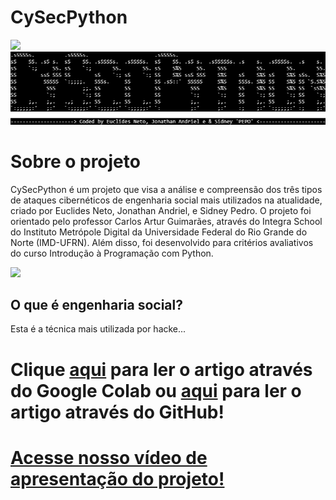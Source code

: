 # **CySecPython**
<img src="https://github.com/sidneypepo/cysecpython/blob/master/files/intro.gif" width="650"/>

<img src="https://github.com/sidneypepo/cysecpython/blob/master/files/logo.png"/>

# **Sobre o projeto**

CySecPython é um projeto que visa a análise e compreensão dos três tipos de ataques cibernéticos de engenharia social mais utilizados na atualidade, criado por Euclides Neto, Jonathan Andriel, e Sidney Pedro. O projeto foi orientado pelo professor Carlos Artur Guimarães, através do Integra School do Instituto Metrópole Digital da Universidade Federal do Rio Grande do Norte (IMD-UFRN). Além disso, foi desenvolvido para critérios avaliativos do curso Introdução à Programação com Python. 

<img src="https://hongkong.imd.ufrn.br/filemanagerportal/source/2020/Integra_School.png" width="600"/>

## O que é engenharia social?
Esta é a técnica mais utilizada por hacke...

# Clique [aqui](https://colab.research.google.com/drive/1LC_vtQShFpThjNMEe8cjiEXjM5uKssR7?usp=sharing) para ler o artigo através do Google Colab ou [aqui]() para ler o artigo através do GitHub!
# [Acesse nosso vídeo de apresentação do projeto!]()

